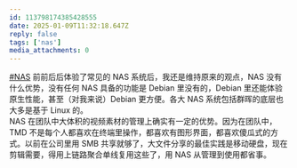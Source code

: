 ```yaml
---
id: 113798174385428555
date: 2025-01-09T11:32:18.647Z
reply: false
tags: ['nas']
media_attachments: 0
---
```


[#NAS](https://e5n.cc/tags/NAS) 前前后后体验了常见的 NAS 系统后，我还是维持原来的观点，NAS 没有什么优势，没有任何 NAS 具备的功能是 Debian 里没有的，Debian 里还能体验原生性能，甚至（对我来说）Debian 更方便。各大 NAS 系统包括群晖的底层也大多是基于 Linux 的。  
NAS 在团队中大体积的视频素材的管理上确实有一定的优势。因为在团队中，TMD 不是每个人都喜欢在终端里操作，都喜欢有图形界面，都喜欢傻瓜式的方式。以前在公司里用 SMB 共享就够了，大文件分享的最佳实践是移动硬盘，现在剪辑需要，得用上链路聚合单线复用这些了，用 NAS 从管理到使用都省事。

